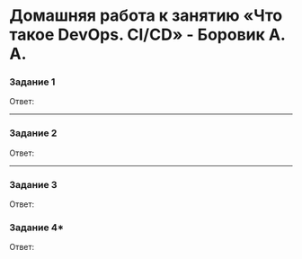 # Домашняя работа к занятию «Что такое DevOps. СI/СD» - Боровик А. А.

### Задание 1

Ответ:


---

### Задание 2

Ответ:

---

### Задание 3

Ответ:

### Задание 4*

Ответ:

